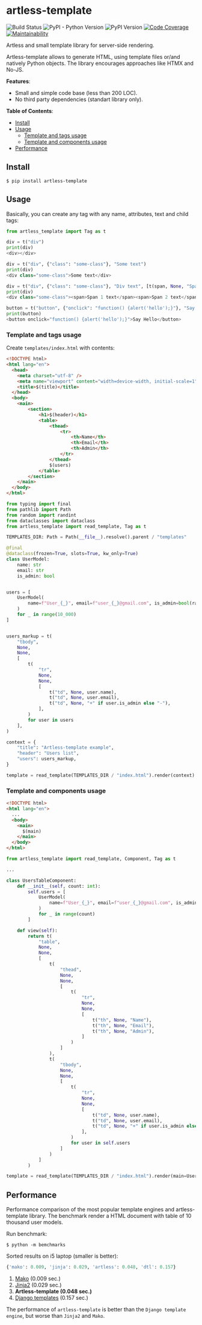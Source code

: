 # artless-template

![Build Status](https://github.com/p3t3rbr0/py3-artless-template/actions/workflows/ci.yaml/badge.svg?branch=master)
![PyPI - Python Version](https://img.shields.io/pypi/pyversions/artless-template)
![PyPI Version](https://img.shields.io/pypi/v/artless-template)
[![Code Coverage](https://codecov.io/gh/p3t3rbr0/py3-artless-template/graph/badge.svg?token=S9JIKQL126)](https://codecov.io/gh/p3t3rbr0/py3-artless-template)
[![Maintainability](https://api.codeclimate.com/v1/badges/1002f19a39551c8fbb42/maintainability)](https://codeclimate.com/github/p3t3rbr0/py3-artless-template/maintainability)

Artless and small template library for server-side rendering.

Artless-template allows to generate HTML, using template files or/and natively Python objects. The library encourages approaches like HTMX and No-JS.

**Features**:
* Small and simple code base (less than 200 LOC).
* No third party dependencies (standart library only).

**Table of Contents**:
* [Install](#install)
* [Usage](#usage)
  * [Template and tags usage](#usage-tags)
  * [Template and components usage](#usage-components)
* [Performance](#performance)

<a id="install"></a>
## Install

``` shellsession
$ pip install artless-template
```

<a id="usage"></a>
## Usage

Basically, you can create any tag with any name, attributes, text and child tags:

``` python
from artless_template import Tag as t

div = t("div")
print(div)
<div></div>

div = t("div", {"class": "some-class"}, "Some text")
print(div)
<div class="some-class">Some text</div>

div = t("div", {"class": "some-class"}, "Div text", [t(span, None, "Span 1 text"), t(span, None, "Span 2 text")])
print(div)
<div class="some-class"><span>Span 1 text</span><span>Span 2 text</span>Div text</div>

button = t("button", {"onclick": "function() {alert('hello');}"}, "Say Hello")
print(button)
<button onclick="function() {alert('hello');}">Say Hello</button>
```

<a id="usage-tags"></a>
### Template and tags usage

Create `templates/index.html` with contents:

``` html
<!DOCTYPE html>
<html lang="en">
  <head>
    <meta charset="utf-8" />
    <meta name="viewport" content="width=device-width, initial-scale=1" />
    <title>$(title)</title>
  </head>
  <body>
    <main>
        <section>
            <h1>$(header)</h1>
            <table>
                <thead>
                    <tr>
                        <th>Name</th>
                        <th>Email</th>
                        <th>Admin</th>
                    </tr>
                </thead>
                $(users)
            </table>
        </section>
    </main>
  </body>
</html>
```

``` python
from typing import final
from pathlib import Path
from random import randint
from dataclasses import dataclass
from artless_template import read_template, Tag as t

TEMPLATES_DIR: Path = Path(__file__).resolve().parent / "templates"

@final
@dataclass(frozen=True, slots=True, kw_only=True)
class UserModel:
    name: str
    email: str
    is_admin: bool


users = [
    UserModel(
        name=f"User_{_}", email=f"user_{_}@gmail.com", is_admin=bool(randint(0, 1))
    )
    for _ in range(10_000)
]


users_markup = t(
    "tbody",
    None,
    None,
    [
        t(
            "tr",
            None,
            None,
            [
                t("td", None, user.name),
                t("td", None, user.email),
                t("td", None, "+" if user.is_admin else "-"),
            ],
        )
        for user in users
    ],
)

context = {
    "title": "Artless-template example",
    "header": "Users list",
    "users": users_markup,
}

template = read_template(TEMPLATES_DIR / "index.html").render(context)
```

<a id="usage-components"></a>
### Template and components usage

``` html
<!DOCTYPE html>
<html lang="en">
  ...
  <body>
    <main>
      $(main)
    </main>
  </body>
</html>
```

``` python
from artless_template import read_template, Component, Tag as t

...

class UsersTableComponent:
    def __init__(self, count: int):
        self.users = [
            UserModel(
                name=f"User_{_}", email=f"user_{_}@gmail.com", is_admin=bool(randint(0, 1))
            )
            for _ in range(count)
        ]

    def view(self):
        return t(
            "table",
            None,
            None,
            [
                t(
                    "thead",
                    None,
                    None,
                    [
                        t(
                            "tr",
                            None,
                            None,
                            [
                                t("th", None, "Name"),
                                t("th", None, "Email"),
                                t("th", None, "Admin"),
                            ]
                        )
                    ]
                ),
                t(
                    "tbody",
                    None,
                    None,
                    [
                        t(
                            "tr",
                            None,
                            None,
                            [
                                t("td", None, user.name),
                                t("td", None, user.email),
                                t("td", None, "+" if user.is_admin else "-"),
                            ],
                        )
                        for user in self.users
                    ]
                )
            ]
        )

template = read_template(TEMPLATES_DIR / "index.html").render(main=UsersTableComponent(100500))
```

<a id="performance"></a>
## Performance

Performance comparison of the most popular template engines and artless-template library.
The benchmark render a HTML document with table of 10 thousand user models.

Run benchmark:

``` shellsession
$ python -m bemchmarks
```

Sorted results on i5 laptop (smaller is better):

``` python
{'mako': 0.009, 'jinja': 0.029, 'artless': 0.048, 'dtl': 0.157}
```

1. [Mako](https://www.makotemplates.org/) (0.009 sec.)
2. [Jinja2](https://jinja.palletsprojects.com/en/3.1.x/) (0.029 sec.)
3. **Artless-template (0.048 sec.)**
4. [Django templates](https://docs.djangoproject.com/en/5.0/ref/templates/) (0.157 sec.)

The performance of `artless-template` is better than the `Django template engine`, but worse than `Jinja2` and `Mako`.
